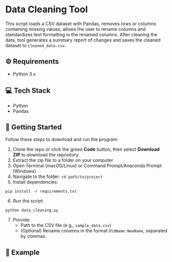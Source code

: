 # Data Cleaning Tool 

This script loads a CSV dataset with Pandas, removes rows or columns containing missing values, allows the user to rename columns and standardizes text formatting in the renamed columns. After cleaning the data, tool generates a summary report of changes and saves the cleaned dataset to `cleaned_data.csv`.

## ⚙️ Requirements
- Python 3.x

## 💻 Tech Stack
- Python
- Pandas


## 🚀 Getting Started

Follow these steps to download and run the program:

1. Clone the repo or click the green **Code** button, then select **Download ZIP** to download the repository
2. Extract the zip file to a folder on your computer
3. Open Terminal (macOS/Linux) or Command Prompt/Anaconda Prompt (Windows)
4. Navigate to the folder:
`cd path/to/project`
5. Install dependencies:
```
pip install -r requirements.txt
```
6. Run the script:
```
python data_cleaning.py
```
7. Provide:
   - Path to the CSV file (e.g., `sample_data.csv`)
   - (Optional) Rename columns in the format `OldName:NewName`, separated by commas.

## 📸 Example



